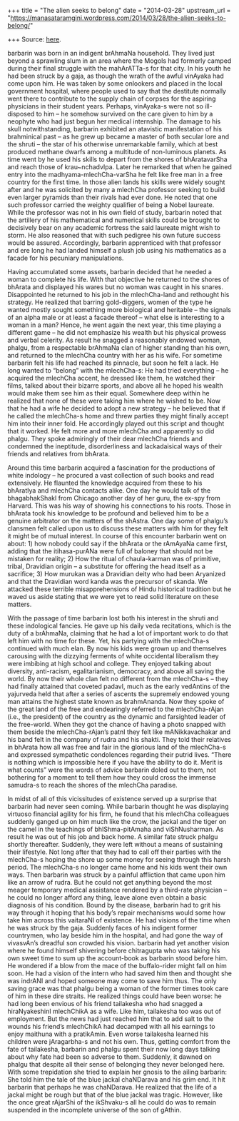 +++
title = "The alien seeks to belong"
date = "2014-03-28"
upstream_url = "https://manasataramgini.wordpress.com/2014/03/28/the-alien-seeks-to-belong/"

+++
Source: [here](https://manasataramgini.wordpress.com/2014/03/28/the-alien-seeks-to-belong/).

barbarin was born in an indigent brAhmaNa household. They lived just
beyond a sprawling slum in an area where the Mogols had formerly camped
during their final struggle with the mahArATTa-s for that city. In his
youth he had been struck by a gaja, as though the wrath of the awful
vinAyaka had come upon him. He was taken by some onlookers and placed in
the local government hospital, where people used to say that the
destitute normally went there to contribute to the supply chain of
corpses for the aspiring physicians in their student years. Perhaps,
vinAyaka-s were not so ill-disposed to him – he somehow survived on the
care given to him by a neophyte who had just begun her medical
internship. The damage to his skull notwithstanding, barbarin exhibited
an atavistic manifestation of his brahminical past – as he grew up
became a master of both secular lore and the shruti – the star of his
otherwise unremarkable family, which at best produced methane dwarfs
among a multitude of non-luminous planets. As time went by he used his
skills to depart from the shores of bhAratavarSha and reach those of
krau\~nchadvIpa. Later he remarked that when he gained entry into the
madhyama-mlechCha-varSha he felt like free man in a free country for the
first time. In those alien lands his skills were widely sought after and
he was solicited by many a mlechCha professor seeking to build even
larger pyramids than their rivals had ever done. He noted that one such
professor carried the weighty qualifier of being a Nobel laureate. While
the professor was not in his own field of study, barbarin noted that the
artillery of his mathematical and numerical skills could be brought to
decisively bear on any academic fortress the said laureate might wish to
storm. He also reasoned that with such pedigree his own future success
would be assured. Accordingly, barbarin apprenticed with that professor
and ere long he had landed himself a plush job using his mathematics as
a facade for his pecuniary manipulations.

Having accumulated some assets, barbarin decided that he needed a woman
to complete his life. With that objective he returned to the shores of
bhArata and displayed his wares but no woman was caught in his snares.
Disappointed he returned to his job in the mlechCha-land and rethought
his strategy. He realized that barring gold-diggers, women of the type
he wanted mostly sought something more biological and heritable – the
signals of an alpha male or at least a facade thereof – what else is
interesting to a woman in a man? Hence, he went again the next year,
this time playing a different game – he did not emphasize his wealth but
his physical prowess and verbal celerity. As result he snagged a
reasonably endowed woman, phalgu, from a respectable brAhmaNa clan of
higher standing than his own, and returned to the mlechCha country with
her as his wife. For sometime barbarin felt his life had reached its
pinnacle, but soon he felt a lack. He long wanted to “belong” with the
mlechCha-s: He had tried everything – he acquired the mlechCha accent,
he dressed like them, he watched their films, talked about their bizarre
sports, and above all he hoped his wealth would make them see him as
their equal. Somewhere deep within he realized that none of these were
taking him where he wished to be. Now that he had a wife he decided to
adopt a new strategy – he believed that if he called the mlechCha-s home
and threw parties they might finally accept him into their inner fold.
He accordingly played out this script and thought that it worked. He
felt more and more mlechCha and apparently so did phalgu. They spoke
admiringly of their dear mlechCha friends and condemned the ineptitude,
disorderliness and lackadaisical ways of their friends and relatives
from bhArata.

Around this time barbarin acquired a fascination for the productions of
white indology – he procured a vast collection of such books and read
extensively. He flaunted the knowledge acquired from these to his
bhAratIya and mlechCha contacts alike. One day he would talk of the
bhagabhakShakI from Chicago another day of her guru, the ex-spy from
Harvard. This was his way of showing his connections to his roots. Those
in bhArata took his knowledge to be profound and believed him to be a
genuine arbitrator on the matters of the shAstra. One day some of
phalgu’s clansmen felt called upon us to discuss these matters with him
for they felt it might be of mutual interest. In course of this
encounter barbarin went on about: 1) how nobody could say if the bhArata
or the rAmAyaNa came first, adding that the itihasa-purANa were full of
baloney that should not be mistaken for reality; 2) How the ritual of
chaula-karman was of primitive, tribal, Dravidian origin – a substitute
for offering the head itself as a sacrifice; 3) How murukan was a
Dravidian deity who had been Aryanized and that the Dravidian word kanda
was the precursor of skanda. We attacked these terrible misapprehensions
of Hindu historical tradition but he waved us aside stating that we were
yet to read solid literature on these matters.

With the passage of time barbarin lost both his interest in the shruti
and these indological fancies. He gave up his daily veda recitations,
which is the duty of a brAhmaNa, claiming that he had a lot of important
work to do that left him with no time for these. Yet, his partying with
the mlechCha-s continued with much elan. By now his kids were grown up
and themselves carousing with the dizzying ferments of white occidental
liberalism they were imbibing at high school and college. They enjoyed
talking about diversity, anti-racism, egalitarianism, democracy, and
above all saving the world. By now their whole clan felt no different
from the mlechCha-s – they had finally attained that coveted padavI,
much as the early vedAntins of the yajurveda held that after a series of
ascents the supremely endowed young man attains the highest state known
as brahmAnanda. Now they spoke of the great land of the free and
endearingly referred to the mlechCha-rAjan (i.e., the president) of the
country as the dynamic and farsighted leader of the free-world. When
they got the chance of having a photo snapped with them beside the
mlechCha-rAjan’s patnI they felt like mANikkavachakar and his band felt
in the company of rudra and his shakti. They told their relatives in
bhArata how all was free and fair in the glorious land of the mlechCha-s
and expressed sympathetic condolences regarding their putrid lives.
“There is nothing which is impossible here if you have the ability to do
it. Merit is what counts” were the words of advice barbarin doled out to
them, not bothering for a moment to tell them how they could cross the
immense samudra-s to reach the shores of the mlechCha paradise.

In midst of all of this vicissitudes of existence served up a surprise
that barbarin had never seen coming. While barbarin thought he was
displaying virtuoso financial agility for his firm, he found that his
mlechCha colleagues suddenly ganged up on him much like the crow, the
jackal and the tiger on the camel in the teachings of bhIShma-pitAmaha
and viShNusharman. As result he was out of his job and back home. A
similar fate struck phalgu shortly thereafter. Suddenly, they were left
without a means of sustaining their lifestyle. Not long after that they
had to call off their parties with the mlechCha-s hoping the shore up
some money for seeing through this harsh period. The mlechCha-s no
longer came home and his kids went their own ways. Then barbarin was
struck by a painful affliction that came upon him like an arrow of
rudra. But he could not get anything beyond the most meager temporary
medical assistance rendered by a third-rate physician – he could no
longer afford any thing, leave alone even obtain a basic diagnosis of
his condition. Bound by the disease, barbarin had to grit his way
through it hoping that his body’s repair mechanisms would some how take
him across this vaitaraNI of existence. He had visions of the time when
he was struck by the gaja. Suddenly faces of his indigent former
countrymen, who lay beside him in the hospital, and had gone the way of
vivasvAn’s dreadful son crowded his vision. barbarin had yet another
vision where he found himself shivering before chitragupta who was
taking his own sweet time to sum up the account-book as barbarin stood
before him. He wondered if a blow from the mace of the buffalo-rider
might fall on him soon. He had a vision of the intern who had saved him
then and thought she was indrANI and hoped someone may come to save him
thus. The only saving grace was that phalgu being a woman of the former
times took care of him in these dire straits. He realized things could
have been worse: he had long been envious of his friend tailakesha who
had snagged a hiraNyakeshinI mlechChikA as a wife. Like him, tailakesha
too was out of employment. But the news had just reached him that to add
salt to the wounds his friend’s mlechChikA had decamped with all his
earnings to enjoy maithuna with a pratikAmin. Even worse tailakesha
learned his children were jAragarbha-s and not his own. Thus, getting
comfort from the fate of tailakesha, barbarin and phalgu spent their now
long days talking about why fate had been so adverse to them. Suddenly,
it dawned on phalgu that despite all their sense of belonging they never
belonged here. With some trepidation she tried to explain her gnosis to
the ailing barbarin: She told him the tale of the blue jackal chaNDarava
and his grim end. It hit barbarin that perhaps he was chaNDarava. He
realized that the life of a jackal might be rough but that of the blue
jackal was tragic. However, like the once great rAjarShi of the
ikShvaku-s all he could do was to remain suspended in the incomplete
universe of the son of gAthin.

